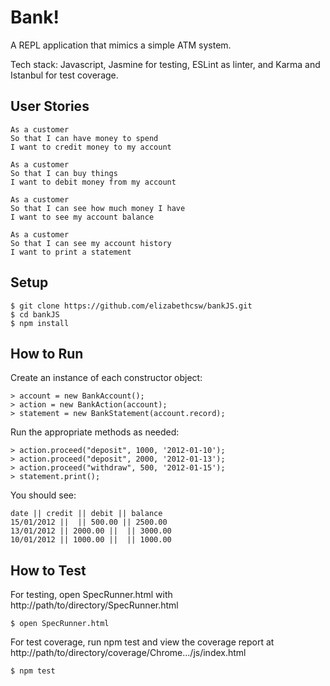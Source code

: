 Bank!
============

A REPL application that mimics a simple ATM system.  

Tech stack:  Javascript, Jasmine for testing, ESLint as linter, and Karma and Istanbul for test coverage.

User Stories
---------
```
As a customer
So that I can have money to spend
I want to credit money to my account
```
```
As a customer
So that I can buy things
I want to debit money from my account
```
```
As a customer
So that I can see how much money I have
I want to see my account balance
```
```
As a customer
So that I can see my account history
I want to print a statement
```


Setup
-------
```
$ git clone https://github.com/elizabethcsw/bankJS.git
$ cd bankJS
$ npm install
```

How to Run
-------
Create an instance of each constructor object:
```
> account = new BankAccount();
> action = new BankAction(account);
> statement = new BankStatement(account.record);
```
Run the appropriate methods as needed:
```
> action.proceed("deposit", 1000, '2012-01-10');
> action.proceed("deposit", 2000, '2012-01-13');
> action.proceed("withdraw", 500, '2012-01-15');
> statement.print();
```

You should see:
```
date || credit || debit || balance
15/01/2012 ||  || 500.00 || 2500.00
13/01/2012 || 2000.00 ||  || 3000.00
10/01/2012 || 1000.00 ||  || 1000.00
```

How to Test
---------
For testing, open SpecRunner.html with http://path/to/directory/SpecRunner.html
```
$ open SpecRunner.html
```
For test coverage, run npm test  and view the coverage report at http://path/to/directory/coverage/Chrome.../js/index.html
```
$ npm test
```
